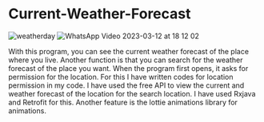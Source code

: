 # Current-Weather-Forecast
![weatherday](https://user-images.githubusercontent.com/99033453/224542408-92e04cd7-9efb-432f-93ab-c5990d541119.gif)
![WhatsApp Video 2023-03-12 at 18 12 02](https://user-images.githubusercontent.com/99033453/224550362-c0d308b8-10b8-4645-8f88-8957a49e2342.gif)


With this program, you can see the current weather forecast of the place where you live. Another function is that you can search for the weather forecast of the place you want.
When the program first opens, it asks for permission for the location. For this I have written codes for location permission in my code. I have used the free API to view the current and weather forecast of the location for the search location. I have used Rxjava and Retrofit for this. Another feature is the lottie animations library for animations.
